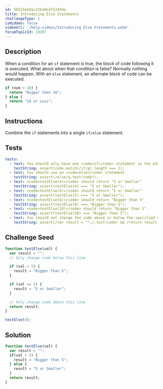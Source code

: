 ```yaml
---
id: 56533eb9ac21ba0edf2244da
title: Introducing Else Statements
challengeType: 1
isHidden: false
videoUrl: '/help-videos/Introducing Else Statements.webm'
forumTopicId: 18207
---
```


## Description
<section id='description'>
When a condition for an <code>if</code> statement is true, the block of code following it is executed. What about when that condition is false?  Normally nothing would happen. With an <code>else</code> statement, an alternate block of code can be executed.

```js
if (num > 10) {
  return "Bigger than 10";
} else {
  return "10 or Less";
}
```

</section>

## Instructions
<section id='instructions'>
Combine the <code>if</code> statements into a single <code>if/else</code> statement.
</section>

## Tests
<section id='tests'>

```yml
tests:
  - text: You should only have one <code>if</code> statement in the editor
    testString: assert(code.match(/if/g).length === 1);
  - text: You should use an <code>else</code> statement
    testString: assert(/else/g.test(code));
  - text: <code>testElse(4)</code> should return "5 or Smaller"
    testString: assert(testElse(4) === "5 or Smaller");
  - text: <code>testElse(5)</code> should return "5 or Smaller"
    testString: assert(testElse(5) === "5 or Smaller");
  - text: <code>testElse(6)</code> should return "Bigger than 5"
    testString: assert(testElse(6) === "Bigger than 5");
  - text: <code>testElse(10)</code> should return "Bigger than 5".
    testString: assert(testElse(10) === "Bigger than 5");
  - text: You should not change the code above or below the specified comments.
    testString: assert(/var result = "";/.test(code) && /return result;/.test(code));

```

</section>

## Challenge Seed
<section id='challengeSeed'>

<div id='js-seed'>

```js
function testElse(val) {
  var result = "";
  // Only change code below this line

  if (val > 5) {
    result = "Bigger than 5";
  }

  if (val <= 5) {
    result = "5 or Smaller";
  }

  // Only change code above this line
  return result;
}

testElse(4);

```

</div>



</section>

## Solution
<section id='solution'>


```js
function testElse(val) {
  var result = "";
  if(val > 5) {
    result = "Bigger than 5";
  } else {
    result = "5 or Smaller";
  }
  return result;
}
```

</section>
